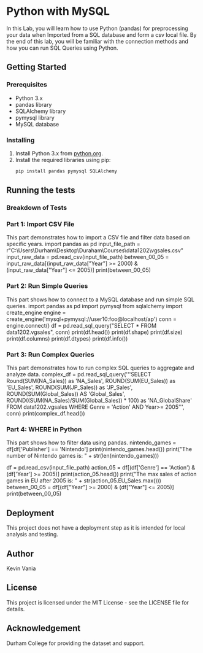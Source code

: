 # Python with MySQL 
In this Lab, you will learn how to use Python (pandas) for preprocessing your data when Imported from a SQL database and form a csv local file. By the end of this lab, you will be familiar with the connection methods and how you can run SQL Queries using Python.
## Getting Started

### Prerequisites
- Python 3.x
- pandas library
- SQLAlchemy library
- pymysql library
- MySQL database

### Installing
1. Install Python 3.x from [python.org](https://www.python.org/).
2. Install the required libraries using pip:
   ```bash
   pip install pandas pymysql SQLAlchemy

## Running the tests
### Breakdown of Tests
### Part 1: Import CSV File
This part demonstrates how to import a CSV file and filter data based on specific years.
import pandas as pd
input_file_path = r"C:\Users\Durham\Desktop\Duraham\Courses\data1202\vgsales.csv"
input_raw_data = pd.read_csv(input_file_path)
between_00_05 = input_raw_data[(input_raw_data["Year"] >= 2000) & (input_raw_data["Year"] <= 2005)]
print(between_00_05)

### Part 2: Run Simple Queries
This part shows how to connect to a MySQL database and run simple SQL queries.
import pandas as pd
import pymysql
from sqlalchemy import create_engine
engine = create_engine('mysql+pymysql://user10:foo@localhost/ap')
conn = engine.connect()
df = pd.read_sql_query("SELECT * FROM data1202.vgsales", conn)
print(df.head())
print(df.shape)
print(df.size)
print(df.columns)
print(df.dtypes)
print(df.info())

### Part 3: Run Complex Queries
This part demonstrates how to run complex SQL queries to aggregate and analyze data.
complex_df = pd.read_sql_query('''SELECT
    Round(SUM(NA_Sales)) as 'NA_Sales',
    ROUND(SUM(EU_Sales)) as 'EU_Sales',
    ROUND(SUM(JP_Sales)) as 'JP_Sales',
    ROUND(SUM(Global_Sales)) AS 'Global_Sales',
    ROUND((SUM(NA_Sales)/SUM(Global_Sales)) * 100) as 'NA_GlobalShare'
FROM
    data1202.vgsales
WHERE
    Genre = 'Action'
        AND Year>= 2005''', conn)
print(complex_df.head())

### Part 4: WHERE in Python
This part shows how to filter data using pandas.
nintendo_games = df[df['Publisher'] == 'Nintendo']
print(nintendo_games.head())
print("The number of Nintendo games is: " + str(len(nintendo_games)))

df = pd.read_csv(input_file_path)
action_05 = df[(df['Genre'] == 'Action') & (df['Year'] >= 2005)]
print(action_05.head())
print("The max sales of action games in EU after 2005 is: " + str(action_05.EU_Sales.max()))
between_00_05 = df[(df["Year"] >= 2000) & (df["Year"] <= 2005)]
print(between_00_05)

## Deployment
This project does not have a deployment step as it is intended for local analysis and testing.

## Author
Kevin Vania

## License
This project is licensed under the MIT License - see the LICENSE file for details.

## Acknowledgement
Durham College for providing the dataset and support.

